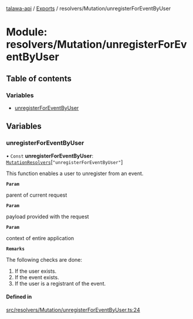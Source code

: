 [talawa-api](../README.md) / [Exports](../modules.md) / resolvers/Mutation/unregisterForEventByUser

# Module: resolvers/Mutation/unregisterForEventByUser

## Table of contents

### Variables

- [unregisterForEventByUser](resolvers_Mutation_unregisterForEventByUser.md#unregisterforeventbyuser)

## Variables

### unregisterForEventByUser

• `Const` **unregisterForEventByUser**: [`MutationResolvers`](types_generatedGraphQLTypes.md#mutationresolvers)[``"unregisterForEventByUser"``]

This function enables a user to unregister from an event.

**`Param`**

parent of current request

**`Param`**

payload provided with the request

**`Param`**

context of entire application

**`Remarks`**

The following checks are done:
1. If the user exists.
2. If the event exists.
3. If the user is a registrant of the event.

#### Defined in

[src/resolvers/Mutation/unregisterForEventByUser.ts:24](https://github.com/PalisadoesFoundation/talawa-api/blob/362768f/src/resolvers/Mutation/unregisterForEventByUser.ts#L24)
